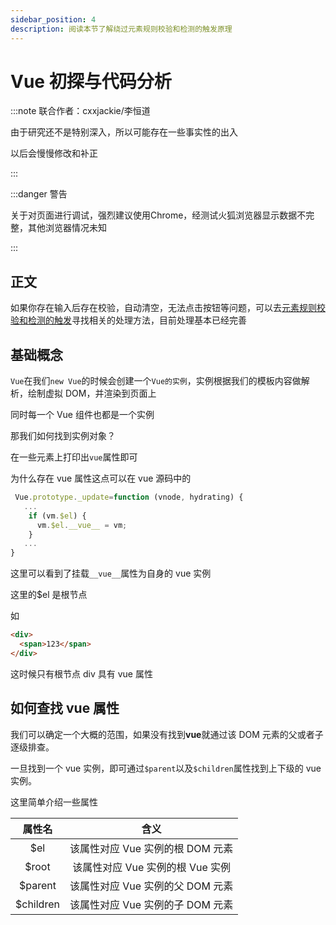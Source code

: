 ```yaml
---
sidebar_position: 4
description: 阅读本节了解绕过元素规则校验和检测的触发原理
---
```


# Vue 初探与代码分析

:::note 联合作者：cxxjackie/李恒道

由于研究还不是特别深入，所以可能存在一些事实性的出入

以后会慢慢修改和补正

:::

:::danger 警告

关于对页面进行调试，强烈建议使用Chrome，经测试火狐浏览器显示数据不完整，其他浏览器情况未知

:::

## 正文

如果你存在输入后存在校验，自动清空，无法点击按钮等问题，可以去[元素规则校验和检测的触发](/油猴教程/中级篇/元素规则校验和检测的触发)寻找相关的处理方法，目前处理基本已经完善

## 基础概念

`Vue`在我们`new Vue`的时候会创建一个`Vue的实例`，实例根据我们的模板内容做解析，绘制虚拟 DOM，并渲染到页面上

同时每一个 Vue 组件也都是一个实例

那我们如何找到实例对象？

在一些元素上打印出`vue`属性即可

为什么存在 vue 属性这点可以在 vue 源码中的

```js
 Vue.prototype._update=function (vnode, hydrating) {
   ...
    if (vm.$el) {
      vm.$el.__vue__ = vm;
    }
   ...
}
```

这里可以看到了挂载`__vue__`属性为自身的 vue 实例

这里的$el 是根节点

如

```html
<div>
  <span>123</span>
</div>
```

这时候只有根节点 div 具有 vue 属性

## 如何查找 vue 属性

我们可以确定一个大概的范围，如果没有找到**vue**就通过该 DOM 元素的父或者子逐级排查。

一旦找到一个 vue 实例，即可通过`$parent`以及`$children`属性找到上下级的 vue 实例。

这里简单介绍一些属性

|  属性名   |               含义               |
| :-------: | :------------------------------: |
|    $el    | 该属性对应 Vue 实例的根 DOM 元素 |
|   $root   | 该属性对应 Vue 实例的根 Vue 实例 |
|  $parent  | 该属性对应 Vue 实例的父 DOM 元素 |
| $children | 该属性对应 Vue 实例的子 DOM 元素 |


